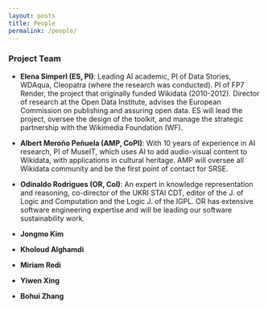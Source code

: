 ```yaml
---
layout: posts
title: People
permalink: /people/
---
```


### Project Team

- **Elena Simperl (ES, PI)**: Leading AI academic, PI of Data Stories, WDAqua, Cleopatra (where the research was conducted). PI of FP7 Render, the project that originally funded Wikidata (2010-2012). Director of research at the Open Data Institute, advises the European Commission on publishing and assuring open data. ES will lead the project, oversee the design of the toolkit, and manage the strategic partnership with the Wikimedia Foundation (WF).

- **Albert Meroño Peñuela (AMP, CoPI)**: With 10 years of experience in AI research, PI of MuseIT, which uses AI to add audio-visual content to Wikidata, with applications in cultural heritage. AMP will oversee all Wikidata community and be the first point of contact for SRSE.

- **Odinaldo Rodrigues (OR, CoI)**: An expert in knowledge representation and reasoning, co-director of the UKRI STAI CDT, editor of the J. of Logic and Computation and the Logic J. of the IGPL. OR has extensive software engineering expertise and will be leading our software sustainability work.

- **Jongmo Kim**

- **Kholoud Alghamdi**

- **Miriam Redi**

- **Yiwen Xing**

- **Bohui Zhang**

